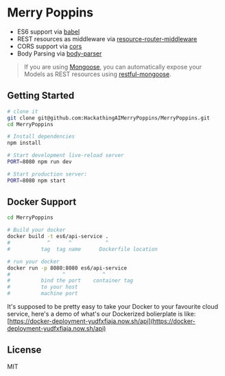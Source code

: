 Merry Poppins
=============

- ES6 support via [babel](https://babeljs.io)
- REST resources as middleware via [resource-router-middleware](https://github.com/developit/resource-router-middleware)
- CORS support via [cors](https://github.com/troygoode/node-cors)
- Body Parsing via [body-parser](https://github.com/expressjs/body-parser)

> If you are using [Mongoose](https://github.com/Automattic/mongoose), you can automatically expose your Models as REST resources using [restful-mongoose](https://git.io/restful-mongoose).

Getting Started
---------------

```sh
# clone it
git clone git@github.com:HackathingAIMerryPoppins/MerryPoppins.git
cd MerryPoppins

# Install dependencies
npm install

# Start development live-reload server
PORT=8080 npm run dev

# Start production server:
PORT=8080 npm start
```
Docker Support
------
```sh
cd MerryPoppins

# Build your docker
docker build -t es6/api-service .
#            ^      ^           ^
#          tag  tag name      Dockerfile location

# run your docker
docker run -p 8080:8080 es6/api-service
#                 ^            ^
#          bind the port    container tag
#          to your host
#          machine port   

```

It's supposed to be pretty easy to take your Docker to your favourite cloud service, here's a demo of what's our Dockerized bolierplate is like: [https://docker-deployment-yudfxfiaja.now.sh/api](https://docker-deployment-yudfxfiaja.now.sh/api)

License
-------

MIT
